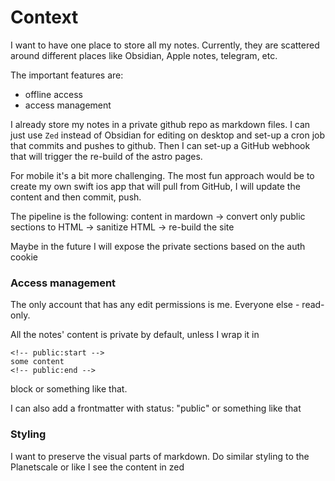 # Context
I want to have one place to store all my notes. Currently, they are scattered around different places like Obsidian, Apple notes, telegram, etc.

The important features are:
- offline access
- access management

I already store my notes in a private github repo as markdown files. I can just use `Zed` instead of Obsidian for editing on desktop and set-up a cron job that commits and pushes to github.
Then I can set-up a GitHub webhook that will trigger the re-build of the astro pages.

For mobile it's a bit more challenging. The most fun approach would be to create my own swift ios app that will pull from GitHub, I will update the content and then commit, push.

The pipeline is the following:
content in mardown -> convert only public sections to HTML -> sanitize HTML -> re-build the site

Maybe in the future I will expose the private sections based on the auth cookie 

### Access management

The only account that has any edit permissions is me. Everyone else - read-only. 

All the notes' content is private by default, unless I wrap it in
```
<!-- public:start -->
some content
<!-- public:end -->
```
block or something like that.

I can also add a frontmatter with status: "public" or something like that

### Styling

I want to preserve the visual parts of markdown. Do similar styling to the Planetscale or like I see the content in zed
